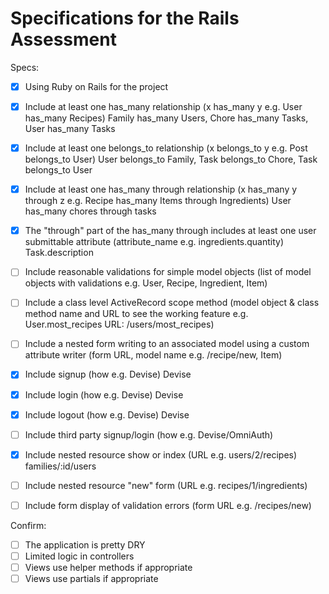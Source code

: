 # Specifications for the Rails Assessment

Specs:
- [x] Using Ruby on Rails for the project
- [x] Include at least one has_many relationship (x has_many y e.g. User has_many Recipes)
  Family has_many Users, Chore has_many Tasks, User has_many Tasks
- [x] Include at least one belongs_to relationship (x belongs_to y e.g. Post belongs_to User)
  User belongs_to Family, Task belongs_to Chore, Task belongs_to User
- [x] Include at least one has_many through relationship (x has_many y through z e.g. Recipe has_many Items through Ingredients)
  User has_many chores through tasks
- [x] The "through" part of the has_many through includes at least one user submittable attribute (attribute_name e.g. ingredients.quantity)
  Task.description
- [ ] Include reasonable validations for simple model objects (list of model objects with validations e.g. User, Recipe, Ingredient, Item)
- [ ] Include a class level ActiveRecord scope method (model object & class method name and URL to see the working feature e.g. User.most_recipes URL: /users/most_recipes)
- [ ] Include a nested form writing to an associated model using a custom attribute writer (form URL, model name e.g. /recipe/new, Item)
- [x] Include signup (how e.g. Devise)
  Devise
- [x] Include login (how e.g. Devise)
  Devise
- [x] Include logout (how e.g. Devise)
  Devise
- [ ] Include third party signup/login (how e.g. Devise/OmniAuth)
  
- [x] Include nested resource show or index (URL e.g. users/2/recipes)
  families/:id/users
- [ ] Include nested resource "new" form (URL e.g. recipes/1/ingredients)
- [ ] Include form display of validation errors (form URL e.g. /recipes/new)

Confirm:
- [ ] The application is pretty DRY
- [ ] Limited logic in controllers
- [ ] Views use helper methods if appropriate
- [ ] Views use partials if appropriate
